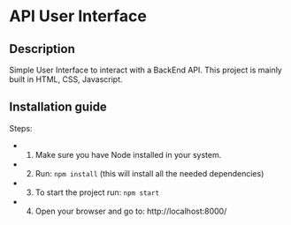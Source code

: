 # API User Interface #


## Description

Simple User Interface to interact with a BackEnd API. This project is mainly built in HTML, CSS, Javascript.

## Installation guide

Steps:

-  1) Make sure you have Node installed in your system.
 - 2) Run: `npm install` (this will install all the needed dependencies)
 - 3) To start the project run: `npm start`
 - 4) Open your browser and go to: http://localhost:8000/

